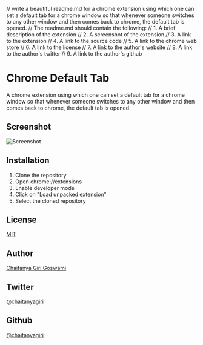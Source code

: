 // write a beautiful readme.md for a chrome extension using which one can set a default tab for a chrome window so that whenever someone switches to any other window and then comes back to chrome, the default tab is opened.
// The readme.md should contain the following:
// 1. A brief description of the extension
// 2. A screenshot of the extension
// 3. A link to the extension
// 4. A link to the source code
// 5. A link to the chrome web store
// 6. A link to the license
// 7. A link to the author's website
// 8. A link to the author's twitter
// 9. A link to the author's github


# Chrome Default Tab

A chrome extension using which one can set a default tab for a chrome window so that whenever someone switches to any other window and then comes back to chrome, the default tab is opened.

## Screenshot

![Screenshot](https://raw.githubusercontent.com/anshumanv/chrome-default-tab/master/screenshot.png)

## Installation

1. Clone the repository
2. Open chrome://extensions
3. Enable developer mode
4. Click on "Load unpacked extension"
5. Select the cloned repository

## License

[MIT]( https://raw.githubusercontent.com/chaitanyagiri/default-chrome-tab/main/license.txt)

## Author

[Chaitanya Giri Goswami](https://chaitanyagiri.in)

## Twitter

[@chaitanyagiri](https://twitter.com/chaitanyagiri)

## Github

[@chaitanyagiri](https://github.com/chaitanyagiri)
